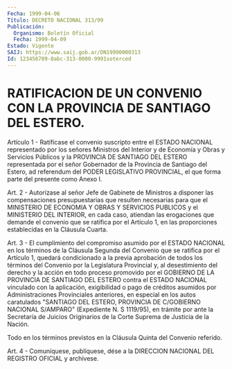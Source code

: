 ```yaml
---
Fecha: 1999-04-06
Título: DECRETO NACIONAL 313/99
Publicación:
  Organismo: Boletín Oficial
  Fecha: 1999-04-09
Estado: Vigente
SAIJ: https://www.saij.gob.ar/DN19990000313
Id: 123456789-0abc-313-0000-9991soterced
---
```

# RATIFICACION DE UN CONVENIO CON LA PROVINCIA DE SANTIAGO DEL ESTERO.

<a id="1"></a>
Artículo 1 - Ratifícase  el  convenio  suscripto  entre  el  ESTADO NACIONAL  representado por los señores Ministros del Interior y  de Economía y  Obras  y  Servicios Públicos y la PROVINCIA DE SANTIAGO DEL ESTERO representada  por el señor Gobernador de la Provincia de Santiago del Estero, ad referendum del PODER LEGISLATIVO PROVINCIAL, el que forma parte del presente como Anexo I.

<a id="2"></a>
Art.  2 - Autorízase al señor  Jefe  de  Gabinete  de  Ministros  a disponer las compensaciones presupuestarias que resulten necesarias para que  el  MINISTERIO DE ECONOMIA Y OBRAS Y SERVICIOS PUBLICOS y el MINISTERIO DEL  INTERIOR, en cada caso, atiendan las erogaciones que demande el convenio  que  se ratifica por el Artículo 1, en las proporciones establecidas en la Cláusula Cuarta.

<a id="3"></a>
Art.  3  - El cumplimiento del compromiso  asumido  por  el  ESTADO NACIONAL en los términos de la Cláusula Segunda del Convenio que se ratifica por  el  Artículo  1,  quedará  condicionado  a  la previa aprobación  de  todos  los términos del Convenio por la Legislatura Provincial y, al desestimiento  del  derecho  y  la  acción en todo proceso  promovido por el GOBIERNO DE LA PROVINCIA DE SANTIAGO  DEL ESTERO contra  el  ESTADO  NACIONAL  vinculado  con  la aplicación, exigibilidad  o  pago  de  créditos  asumidos  por Administraciones Provinciales  anteriores,  en  especial  en  los autos  caratulados "SANTIAGO  DEL ESTERO, PROVINCIA DE C/GOBIERNO  NACIONAL  S/AMPARO" (Expediente  N. S  1119/95),  en  trámite por ante la Secretaría de Juicios Originarios de la Corte Suprema  de  Justicia  de la Nación.

Todo  en los términos previstos en la Cláusula Quinta del  Convenio referido.

<a id="4"></a>
Art.  4  - Comuníquese, publíquese, dése a la DIRECCION NACIONAL DEL REGISTRO OFICIAL y archívese.